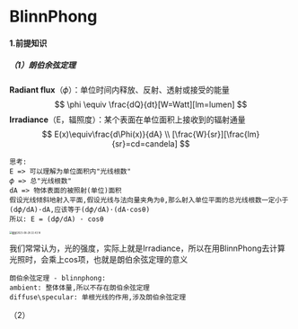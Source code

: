 # BlinnPhong

#### 1.前提知识

##### （1）朗伯余弦定理

**Radiant flux**（𝜙）：单位时间内释放、反射、透射或接受的能量
$$
\phi \equiv \frac{dQ}{dt}[W=Watt][lm=lumen]
$$
**Irradiance**（E，辐照度）：某个表面在单位面积上接收到的辐射通量
$$
E(x)\equiv\frac{d\Phi(x)}{dA}
\\ [\frac{W}{sr}][\frac{lm}{sr}=cd=candela]
$$

```
思考:
E => 可以理解为单位面积内"光线根数"
𝜙 => 总"光线根数"
dA => 物体表面的被照射(单位)面积
假设光线倾斜地射入平面,假设光线与法向量夹角为θ,那么射入单位平面的总光线根数一定小于(d𝜙/dA)·dA,应该等于(d𝜙/dA)·(dA·cosθ)
所以: E = (d𝜙/dA) · cosθ
```

<img src="https://cdn.jsdelivr.net/gh/shuaigougou5545/blog-image/img/202308282243901.png" alt="截屏2023-08-28 22.43.14" style="zoom:30%;" />

我们常常认为，光的强度，实际上就是Irradiance，所以在用BlinnPhong去计算光照时，会乘上cos项，也就是朗伯余弦定理的意义

```
朗伯余弦定理 - blinnphong:
ambient: 整体体量,所以不存在朗伯余弦定理
diffuse\specular: 单根光线的作用,涉及朗伯余弦定理
```

（2）